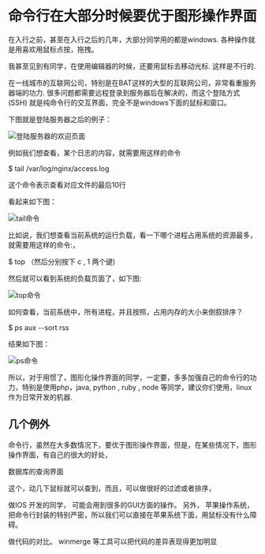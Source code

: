# 命令行在大部分时候要优于图形操作界面

在入行之前，甚至在入行之后的几年，大部分同学用的都是windows. 各种操作就是用喜欢用鼠标点按，拖拽。

我甚至见到有同学，在使用编辑器的时候，还要用鼠标去移动光标. 这样是不行的. 

在一线城市的互联网公司，特别是在BAT这样的大型的互联网公司，非常看重服务器端的功力. 很多问题都需要远程登录到服务器后在解决的，而这个登陆方式(SSH)
就是纯命令行的交互界面，完全不是windows下面的鼠标和窗口。

下图就是登陆服务器之后的例子：

![登陆服务器的欢迎页面](images/ssh_login.png)

例如我们想查看，某个日志的内容，就需要用这样的命令

$ tail /var/log/nginx/access.log

这个命令表示查看对应文件的最后10行

看起来如下图： 

![tail命令](images/commandline_tail.png)


比如说，我们想查看当前系统的运行负载，看一下哪个进程占用系统的资源最多，就需要用这样的命令:，

$ top  （然后分别按下 c , 1  两个键) 

然后就可以看到系统的负载页面了，如下图: 

![top命令](images/commandline_top.png)


如何查看，当前系统中，所有进程，并且按照，占用内存的大小来倒叙排序？

$ ps aux --sort rss

结果如下图：

![ps命令](images/commandline_ps_aux.png)

所以，对于用惯了，图形化操作界面的同学，一定要，多多加强自己的命令行的功力，特别是使用php，java, python , ruby , node 等同学，建议你们使用，linux作为日常开发的机器.

## 几个例外

命令行，虽然在大多数情况下，要优于图形操作界面，但是，在某些情况下，图形操作界面，有自己的很大的好处，

数据库的查询界面

这个，动几下鼠标就可以查到，而且，可以做很好的过滤或者排序，

做IOS 开发的同学， 可能会用到很多的GUI方面的操作。 另外， 苹果操作系统，把命令行封装的特别严密，所以我们可以直接在苹果系统下面，用鼠标没有什么障碍。 

做代码的对比。  winmerge 等工具可以把代码的差异表现得更加明显

